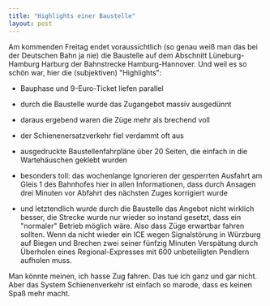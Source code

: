 ```yaml
---
title: "Highlights einer Baustelle"
layout: post
---
```


Am kommenden Freitag endet voraussichtlich (so genau weiß man das bei der Deutschen Bahn ja nie) die Baustelle auf dem Abschnitt Lüneburg-Hamburg Harburg der Bahnstrecke Hamburg-Hannover. Und weil es so schön war, hier die (subjektiven) "Highlights":

- Bauphase und 9-Euro-Ticket liefen parallel
- durch die Baustelle wurde das Zugangebot massiv ausgedünnt
- daraus ergebend waren die Züge mehr als brechend voll
- der Schienenersatzverkehr fiel verdammt oft aus
- ausgedruckte Baustellenfahrpläne über 20 Seiten, die einfach in die Wartehäuschen geklebt wurden
- besonders toll: das wochenlange Ignorieren der gesperrten Ausfahrt am Gleis 1 des Bahnhofes hier in allen Informationen, dass durch Ansagen drei Minuten vor Abfahrt des nächsten Zuges korrigiert wurde

- und letztendlich wurde durch die Baustelle das Angebot nicht wirklich besser, die Strecke wurde nur wieder so instand gesetzt, dass ein "normaler" Betrieb möglich wäre. Also dass Züge erwartbar fahren sollten. Wenn da nicht wieder ein ICE wegen Signalstörung in Würzburg auf Biegen und Brechen zwei seiner fünfzig Minuten Verspätung durch Überholen eines Regional-Expresses mit 600 unbeteiligten Pendlern aufholen muss.

Man könnte meinen, ich hasse Zug fahren. Das tue ich ganz und gar nicht. Aber das System Schienenverkehr ist einfach so marode, dass es keinen Spaß mehr macht.
